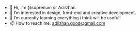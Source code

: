 - 👋 Hi, I’m @suprenum or Adilzhan
- 👀 I’m interested in design, front-end and creative development.
- 🌱 I’m currently learning everything i think will be useful!
- 📫 How to reach me: adilzhan.good@gmail.com
